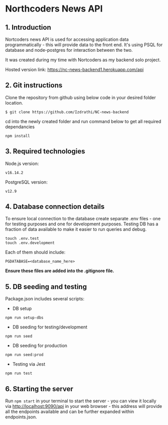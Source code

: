 # Northcoders News API

## 1. Introduction

Nortcoders news API is used for accessing application data programmatically - this will provide data to the front end.
It's using PSQL for database and node-postgres for interaction between the two.

It was created during my time with Nortcoders as my backend solo project.

Hosted version link:
https://nc-news-backend1.herokuapp.com/api

## 2. Git instructions

Clone the repository from github using below code in your desired folder location.

`$ git clone https://github.com/Izdrathi/NC-news-backend`

cd into the newly created folder and run command below to get all required dependancies

```
npm install
```

## 3. Required technologies

Node.js version:

```
v16.14.2
```

PostgreSQL version:

```
v12.9
```

## 4. Database connection details

To ensure local connection to the database create separate .env files - one for testing purposes and one for development purposes. Testing DB has a fraction of data available to make it easier to run queries and debug.

```
touch .env.test
touch .env.development
```

Each of them should include:

```
PGDATABASE=<database_name_here>
```

**Ensure these files are added into the .gitignore file.**

## 5. DB seeding and testing

Package.json includes several scripts:

-   DB setup

```
npm run setup-dbs
```

-   DB seeding for testing/development

```
npm run seed
```

-   DB seeding for production

```
npm run seed:prod
```

-   Testing via Jest

```
npm run test
```

## 6. Starting the server

Run `npm start` in your terminal to start the server - you can view it locally via [http://localhost:9090/api](http://localhost:9090/api) in your web browser - this address will provide all the endpoints available and can be further expanded within endpoints.json.
